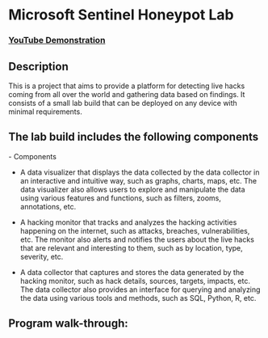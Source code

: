 <h1>Microsoft Sentinel Honeypot Lab</h1>

 ### [YouTube Demonstration](https://youtu.be/NOTYETDEVELOPED)

<h2>Description</h2>
This is a project that aims to provide a platform for detecting live hacks coming from all over the world and gathering data based on findings. It consists of a small lab build that can be deployed on any device with minimal requirements. 
<br />


<h2>The lab build includes the following components</h2>
- Components

- A data visualizer that displays the data collected by the data collector in an interactive and intuitive way, such as graphs, charts, maps, etc. The data visualizer also allows users to explore and manipulate the data using various features and functions, such as filters, zooms, annotations, etc.

- A hacking monitor that tracks and analyzes the hacking activities happening on the internet, such as attacks, breaches, vulnerabilities, etc. The monitor also alerts and notifies the users about the live hacks that are relevant and interesting to them, such as by location, type, severity, etc.

- A data collector that captures and stores the data generated by the hacking monitor, such as hack details, sources, targets, impacts, etc. The data collector also provides an interface for querying and analyzing the data using various tools and methods, such as SQL, Python, R, etc.

<h2>Program walk-through:</h2>
<!--
<p align="center">
Launch the utility: <br/>
<img src="https://i.imgur.com/62TgaWL.png" height="80%" width="80%" alt="Disk Sanitization Steps"/>
<br />
<br />
Select the disk:  <br/>
<img src="https://i.imgur.com/tcTyMUE.png" height="80%" width="80%" alt="Disk Sanitization Steps"/>
<br />
<br />
Enter the number of passes: <br/>
<img src="https://i.imgur.com/nCIbXbg.png" height="80%" width="80%" alt="Disk Sanitization Steps"/>
<br />
<br />
Confirm your selection:  <br/>
<img src="https://i.imgur.com/cdFHBiU.png" height="80%" width="80%" alt="Disk Sanitization Steps"/>
<br />
<br />
Wait for process to complete (may take some time):  <br/>
<img src="https://i.imgur.com/JL945Ga.png" height="80%" width="80%" alt="Disk Sanitization Steps"/>
<br />
<br />
Sanitization complete:  <br/>
<img src="https://i.imgur.com/K71yaM2.png" height="80%" width="80%" alt="Disk Sanitization Steps"/>
<br />
<br />
Observe the wiped disk:  <br/>
<img src="https://i.imgur.com/AeZkvFQ.png" height="80%" width="80%" alt="Disk Sanitization Steps"/>
</p>
--!>
<!--
 ```diff
- text in red
+ text in green
! text in orange
# text in gray
@@ text in purple (and bold)@@
```
--!>

